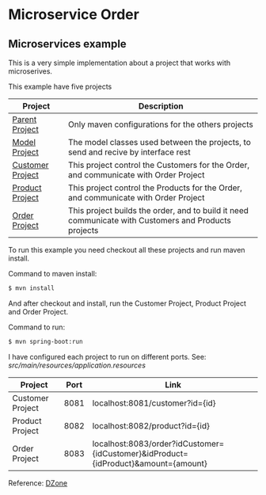 # Microservice Order
## Microservices example

This is a very simple implementation about a project that works with microserives.

This example have five projects


| Project | Description |
|---------|-------------|
|  [Parent Project](https://github.com/leonardoterrao/micro-service-customer/)  | Only maven configurations for the others projects |
|  [Model Project](https://github.com/leonardoterrao/micro-service-model/)  | The model classes used between the projects, to send and recive by interface rest |
|  [Customer Project](https://github.com/leonardoterrao/micro-service-customer/)  | This project control the Customers for the Order, and communicate with Order Project |
|  [Product Project](https://github.com/leonardoterrao/micro-service-product/)  | This project control the Products for the Order, and communicate with Order Project |
|  [Order Project](https://github.com/leonardoterrao/micro-service-order/)  | This project builds the order, and to build it need communicate with Customers and Products projects  |

To run this example you need checkout all these projects and run maven install.

Command to maven install:
```sh
$ mvn install
```

And after checkout and install, run the Customer Project, Product Project and Order Project.

Command to run:
```sh
$ mvn spring-boot:run
```

I have configured each project to run on different ports.
See: _src/main/resources/application.resources_

| Project | Port | Link |
|---------|------|------|
| Customer Project | 8081 | localhost:8081/customer?id={id} |
| Product Project | 8082 | localhost:8082/product?id={id} |
| Order Project | 8083 | localhost:8083/order?idCustomer={idCustomer}&idProduct={idProduct}&amount={amount} |


Reference: [DZone](https://dzone.com/articles/spring-boot-creating)
